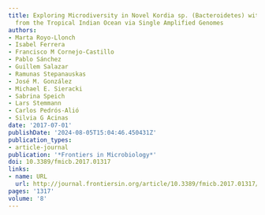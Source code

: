 ```yaml
---
title: Exploring Microdiversity in Novel Kordia sp. (Bacteroidetes) with Proteorhodopsin
  from the Tropical Indian Ocean via Single Amplified Genomes
authors:
- Marta Royo-Llonch
- Isabel Ferrera
- Francisco M Cornejo-Castillo
- Pablo Sánchez
- Guillem Salazar
- Ramunas Stepanauskas
- José M. González
- Michael E. Sieracki
- Sabrina Speich
- Lars Stemmann
- Carlos Pedrós-Alió
- Silvia G Acinas
date: '2017-07-01'
publishDate: '2024-08-05T15:04:46.450431Z'
publication_types:
- article-journal
publication: '*Frontiers in Microbiology*'
doi: 10.3389/fmicb.2017.01317
links:
- name: URL
  url: http://journal.frontiersin.org/article/10.3389/fmicb.2017.01317/full
pages: '1317'
volume: '8'
---
```

